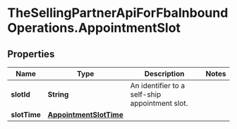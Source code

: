 # TheSellingPartnerApiForFbaInboundOperations.AppointmentSlot

## Properties

Name | Type | Description | Notes
------------ | ------------- | ------------- | -------------
**slotId** | **String** | An identifier to a self-ship appointment slot. | 
**slotTime** | [**AppointmentSlotTime**](AppointmentSlotTime.md) |  | 


